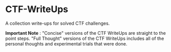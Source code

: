 # CTF-WriteUps
A collection write-ups for solved CTF challenges.

**Important Note** : 
"Concise" versions of the CTF WriteUps are straight to the point steps.
"Full Thought" versions of the CTF WriteUps includes all of the personal thoughts and experimental trials that were done.
